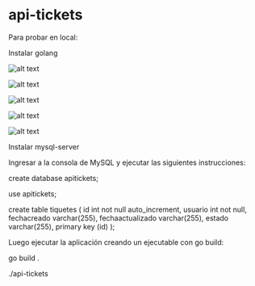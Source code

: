 # api-tickets

Para probar en local:

Instalar golang

![alt text](https://github.com/felipearceg/api-tickets/blob/master/descargargo.png?raw=true)

![alt text](https://github.com/felipearceg/api-tickets/blob/master/descomprimirgo.png?raw=true)

![alt text](https://github.com/felipearceg/api-tickets/blob/master/editaretcprofile.png?raw=true)

![alt text](https://github.com/felipearceg/api-tickets/blob/master/variabledeentorno.png?raw=true)

![alt text](https://github.com/felipearceg/api-tickets/blob/master/reiniciar.png?raw=true)

Instalar mysql-server

Ingresar a la consola de MySQL y ejecutar las siguientes instrucciones:

create database apitickets;

use apitickets;

create table tiquetes (
	id int not null auto_increment,
	usuario int not null,
	fechacreado varchar(255),
	fechaactualizado varchar(255),
	estado varchar(255),
	primary key (id)
);

Luego ejecutar la aplicación creando un ejecutable con go build:

go build .

./api-tickets